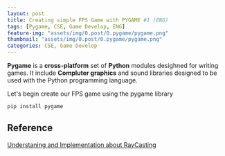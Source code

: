 ```yaml
---
layout: post
title: Creating simple FPS Game with PYGAME #1 (ENG)
tags: [Pygame, CSE, Game Develop, ENG]
feature-img: "assets/img/0.post/0.pygame/pygame.png"
thumbnail: "assets/img/0.post/0.pygame/pygame.png"
categories: CSE, Game Develop
---
```


**Pygame** is a **cross-platform** set of **Python** modules desighned for writing games. It include **Compluter graphics** and sound libraries designed to be used with the Python programming language.

Let's begin create our FPS game using the pygame library

```python
pip install pygame
````



## Reference
[Understaning and Implementation about RayCasting](https://sikpang.tistory.com/32)
